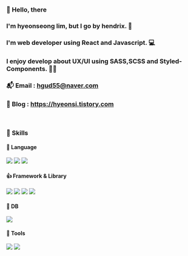 ### 👋 Hello, there
### I'm hyeonseong lim, but I go by hendrix. 🎸
### I'm web developer using React and Javascript. 💻
### I enjoy develop about UX/UI using SASS,SCSS and Styled-Components. 🙆‍♂️
### 📬 Email : hgud55@naver.com
### 📝 Blog : https://hyeonsi.tistory.com

<br />

### 💪 Skills
#### 👊 Language

<p>
<img src="https://img.shields.io/badge/JavaScript-FF7800?style=flat-square&logo=JavaScript&logoColor=white"/>
<img src="https://img.shields.io/badge/CSS3-1572B6?style=flat-square&logo=CSS3&logoColor=white"/>
<img src="https://img.shields.io/badge/HTML-E34F26?style=flat-square&logo=HTML5&logoColor=white"/>
</p>

#### 👍 Framework & Library

<p>
<img src="https://img.shields.io/badge/React-61DAFB?style=flat-square&logo=React&logoColor=white"/>
<img src="https://img.shields.io/badge/Sass-CC6699?style=flat-square&logo=Sass&logoColor=white"/>
<img src="https://img.shields.io/badge/Node.js-339933?style=flat-square&logo=Node.js&logoColor=white"/>
<img src="https://img.shields.io/badge/Express-gray?style=flat-square&logo=Express&logoColor=white"/>
</p>

#### 📂 DB

<p>
<img src="https://img.shields.io/badge/MySQL-4479A1?style=flat-square&logo=MySQL&logoColor=white"/>
</p>

#### 🔨 Tools

<p>
<img src="https://img.shields.io/badge/GitHub-181717?style=flat-square&logo=GitHub&logoColor=white"/>
<img src="https://img.shields.io/badge/Amazon AWS-232F3E?style=flat-square&logo=Amazon AWS&logoColor=white"/>
</p>
